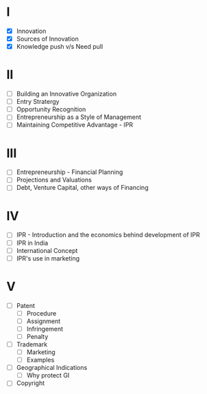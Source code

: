 # I
- [x] Innovation
- [x] Sources of Innovation
- [x] Knowledge push v/s Need pull
# II
- [ ] Building an Innovative Organization
- [ ] Entry Stratergy
- [ ] Opportunity Recognition
- [ ] Entrepreneurship as a Style of Management
- [ ] Maintaining Competitive Advantage - IPR
# III
- [ ] Entrepreneurship - Financial Planning
- [ ] Projections and Valuations
- [ ] Debt, Venture Capital, other ways of Financing
# IV
- [ ] IPR - Introduction and the economics behind development of IPR
- [ ] IPR in India
- [ ] International Concept
- [ ] IPR's use in marketing
# V
- [ ] Patent
	- [ ] Procedure
	- [ ] Assignment
	- [ ] Infringement
	- [ ] Penalty
- [ ] Trademark
	- [ ] Marketing
	- [ ] Examples
- [ ] Geographical Indications
	- [ ] Why protect GI
- [ ] Copyright
